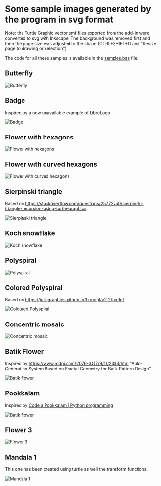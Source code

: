 # Some sample images generated by the program in svg format
Note: the Turtle Graphic vector emf files exported from the add-in were converted to svg with Inkscape. The background was removed first and then the page size was adjusted to the shape (CTRL+SHIFT+D and "Resize page to drawing or selection")

The code for all these samples is available in the [samples.bas](https://github.com/fizban99/TurtleGraphicsVBA/blob/main/src/TurtleGraphicsCanvas/Samples.bas) file.

## Butterfly
![Butterfly](./turtle-graphics-butterfly.svg?raw=true)

## Badge
Inspired by a now unavailable example of LibreLogo

![Badge](./turtle-graphics-badge.svg?raw=true)

## Flower with hexagons
![Flower with hexagons](./turtle-graphics-flower1.svg?raw=true)

## Flower with curved hexagons
![Flower with curved hexagons](./turtle-graphics-flower2.svg?raw=true)

## Sierpinski triangle
Based on <https://stackoverflow.com/questions/25772750/sierpinski-triangle-recursion-using-turtle-graphics>

![Sierpinski triangle](./turtle-graphics-sierpinski.svg?raw=true)

## Koch snowflake
![Koch snowflake](./turtle-graphics-koch.svg?raw=true)

## Polyspiral
![Polyspiral](./turtle-graphics-polyspiral.svg?raw=true)

## Colored Polyspiral

Based on <https://juliagraphics.github.io/Luxor.jl/v2.2/turtle/>

![Coloured Polyspiral](./turtle-graphics-polyspiral2.svg?raw=true)

## Concentric mosaic

![Concentric mosaic](./turtle-graphics-concentric-mosaic.svg?raw=true)

## Batik Flower

Inspired by <https://www.mdpi.com/2076-3417/9/11/2383/htm> "Auto-Generation System Based on Fractal Geometry for Batik Pattern Design"

![Batik flower](./turtle-graphics-batik-flower.svg?raw=true)

## Pookkalam

Inspired by [Code a Pookkalam | Python programming](https://www.youtube.com/watch?v=FYEuQUF37G0)

![Batik flower](./turtle-graphics-pookkalam.svg?raw=true)

## Flower 3

![Flower 3](./turtle-graphics-flower3.svg?raw=true)

## Mandala 1
This one has been created using turtle as well the transform functions.

![Mandala 1](./turtle-graphics-mandala1.svg?raw=true)
